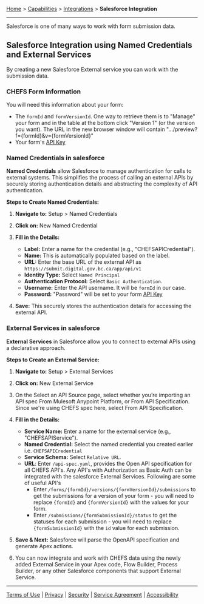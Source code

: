 [Home](index) > [Capabilities](Capabilities) > [Integrations](Integrations) > **Salesforce Integration** 
***

Salesforce is one of many ways to work with form submission data.  

## Salesforce Integration using Named Credentials and External Services

By creating a new Salesforce External service you can work with the submission data.

### CHEFS Form Information

You will need this information about your form:
- The `formId` and `formVersionId`. One way to retrieve them is to "Manage" your form and in the table at the bottom click "Version 1" (or the version you want). The URL in the new browser window will contain ".../preview?f={formId}&v={formVersionId}"
- Your form's [API Key](../Data-Management/Generating-API-keys)

### Named Credentials in salesforce

**Named Credentials** allow Salesforce to manage authentication for calls to external systems. This simplifies the process of calling an external APIs by securely storing authentication details and abstracting the complexity of API authentication.

**Steps to Create Named Credentials:**

1. **Navigate to:** Setup > Named Credentials
2. **Click on:** New Named Credential
3. **Fill in the Details:**
   - **Label:** Enter a name for the credential (e.g., "CHEFSAPICredential").
   - **Name:** This is automatically populated based on the label.
   - **URL:** Enter the base URL of the external API as `https://submit.digital.gov.bc.ca/app/api/v1`
   - **Identity Type:** Select `Named Principal`
   - **Authentication Protocol:** Select `Basic Authentication`.
   - **Username:** Enter the API username. It will be `formId` in our case.
   - **Password:** "Password" will be set to your form [API Key](../Data-Management/Generating-API-keys)

4. **Save:** This securely stores the authentication details for accessing the external API.

### External Services in salesforce 

**External Services** in Salesforce allow you to connect to external APIs using a declarative approach.

**Steps to Create an External Service:**

1. **Navigate to:** Setup > External Services
2. **Click on:** New External Service
3. On the Select an API Source page, select whether you’re importing an API spec From Mulesoft Anypoint Platform, or From API Specification. Since we're using CHEFS spec here, select From API Specification.
4. **Fill in the Details:**
   - **Service Name:** Enter a name for the external service (e.g., "CHEFSAPIService").
   - **Named Credential:** Select the named credential you created earlier i.e. `CHEFSAPICredential`
   - **Service Schema:** Select `Relative URL`.
   - **URL**: Enter `/api-spec.yaml`, provides the Open API specification for all CHEFS API's. Any API's with Authorization as Basic Auth can be integrated with the salesforce External Services. Following are some of useful API's
        - Enter `/forms/{formId}/versions/{formVersionId}/submissions` to get the submissions for a version of your form - you will need to replace `{formId}` and `{formVersionId}` with the values for your form. 
        - Enter `/submissions/{formSubmissionId}/status` to get the statuses for each submission - you will need to replace `{formSubmissionId}` with the `id` value for each submission.

5. **Save & Next:** Salesforce will parse the OpenAPI specification and generate Apex actions.
6. You can now integrate and work with CHEFS data using the newly added External Service in your Apex code, Flow Builder, Process Builder, or any other Salesforce components that support External Service.

***
[Terms of Use](Terms-of-Use) | [Privacy](Privacy) | [Security](Security) | [Service Agreement](Service-Agreement) | [Accessibility](Accessibility)
